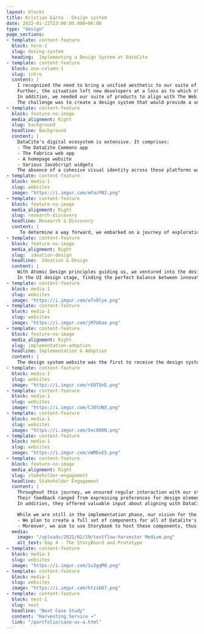 ```yaml
---
layout: blocks
title: Kristian Garza - Design system
date: 2022-01-22T23:00:00.000+00:00
type: "design"
page_sections:
- template: content-feature
  block: hero-1
  slug: desing-system
  heading:  Implementing a Design System at DataCite
- template: content-feature
  block: one-column-1
  slug: intro
  content: |
    I recognized the need to bring a unified aesthetic to our suite of services. Our suite consisted of various websites. Each had a distinct look and feel, and it was becoming clear that this lack of visual consistency was making it harder for our membership to convey a cohesive narrative about our offerings.
    Further, the situation left new developers at a loss as to which style to apply where.
    In addition, we needed our suite of products to align with The Web Content Accessibility Guidelines (WCAG) standards for accessibility.
    The challenge was to create a design system that would provide a unified aesthetic across all services while adhering to our branding guidelines and being implementable using standard libraries such as Bootstrap.
- template: content-feature
  block: feature-no-image
  media_alignment: Right
  slug: background
  headline: Background
  content: | 
    DataCite's digital ecosystem is extensive. It comprises:
    - The DataCite Commons app
    - The Fabrica web app
    - A homepage website
    - Various JavaScript widgets
    The absence of a cohesive visual identity across these platforms was beginning to affect the perception of our membership and potentially hamper user experience.
- template: content-feature
  block: media-1
  slug: websites
  image: "https://i.imgur.com/mFacPB2.png"
- template: content-feature
  block: feature-no-image
  media_alignment: Right
  slug: research-discovery
  headline: Research & Discovery
  content: | 
     To determine a way forward, we embarked on a journey of exploration. We developed a mood board with input from our internal staff to get a sense of the visual direction we should take. The primary constraints were to adhere to Bootstrap primitives, our organization's branding colors, and fonts. This preliminary work laid the foundation for our design system.
- template: content-feature
  block: feature-no-image
  media_alignment: Right
  slug:  ideation-design
  headline:  Ideation & Design
  content: | 
    With Atomic Design principles guiding us, we ventured into the design phase. First, we conducted an inventory of components and pages to define the scope of our design system. This was followed by two rounds of UX evaluations using grayscale wireframes in Figma, which proved challenging as it was hard to communicate the essence of design change without color.
    In the UI design stage, finding the perfect balance between innovation and brand adherence proved to be another hurdle. After much deliberation, we struck a balance that retained our brand's identity while ensuring innovation and aesthetic appeal.
- template: content-feature
  block: media-1
  slug: websites
  image: "https://i.imgur.com/wTx0lye.png"
- template: content-feature
  block: media-1
  slug: websites
  image: "https://i.imgur.com/jM7U6ae.png"
- template: content-feature
  block: feature-no-image
  media_alignment: Right
  slug: implementation-adoption
  headline: Implementation & Adoption
  content: | 
    The design system website was the first to receive the design system overhaul, and our homepage followed suit. But the implementation wasn't without its challenges, especially in securing stakeholder buy-in. For this, we turned to our design system website and a forthcoming JavaScript package that includes all components, which we believe will expedite adoption.
- template: content-feature
  block: media-1
  slug: websites
  image: "https://i.imgur.com/rE0TQnE.png"
- template: content-feature
  block: media-1
  slug: websites
  image: "https://i.imgur.com/CJ8tUNX.png"
- template: content-feature
  block: media-1
  slug: websites
  image: "https://i.imgur.com/Snc880N.png"
- template: content-feature
  block: media-1
  slug: websites
  image: "https://i.imgur.com/xWMDvE5.png"
- template: content-feature
  block: feature-no-image
  media_alignment: Right
  slug: stakeholder-engagement
  headline: Stakeholder Engagement
  content: | 
    Throughout this journey, we ensured regular interaction with our stakeholders.
    Their feedback ranged from expressing preferences for design elements to raising potential technical implementation issues.
    In addition, they offered valuable input about aligning with DataCite's overarching branding.

    While we are still in the implementation phase, our vision for the future is clear.
    - We plan to create a full set of components for all of DataCite's websites and web apps.
    - Moreover, we aim to use Storybook to host these components, thus enabling developers to utilize them easily.
  media:
    image: "/uploads/2022/02/19/testflow-harvester Medium.png"
    alt_text: Day 4 - The StoryBoard and Prototype
- template: content-feature
  block: media-1
  slug: websites
  image: "https://i.imgur.com/1u3gqM0.png"
- template: content-feature
  block: media-1
  slug: websites
  image: "https://i.imgur.com/htzskD7.png"
- template: content-feature
  block: next-1
  slug: next
  headline: "Next Case Study"
  content: "Harvesting Service ➔"
  link: "/portfolio/case-ux-a.html"
---
```





